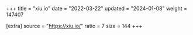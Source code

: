 +++
title = "xiu.io"
date = "2022-03-22"
updated = "2024-01-08"
weight = 147407

[extra]
source = "https://xiu.io/"
ratio = 7
size = 144
+++
